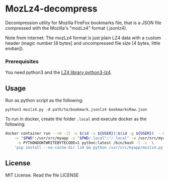 # MozLz4-decompress

Decompression utility for Mozilla FireFox bookmarks file, that is a JSON file compressed with the Mozilla's "mozLz4" format (.jsonlz4).

Note from internet: The mozLz4 format is just plain LZ4 data with a custom header (magic number [8 bytes] and uncompressed file size [4 bytes, little endian]).

### Prerequisites

You need python3 and the [LZ4 library python3-lz4](https://pypi.python.org/pypi/lz4).

## Usage

Run as python script as the following:

```
python3 mozlz4.py -d path/to/bookmark.jsonlz4 bookmarksRaw.json
```

To run in docker, create the folder ``.local`` and execute docker as the following:

```bash
docker container run --rm -it -u $(id -u ${USER}):$(id -g ${USER})  --name MozLz4-decompress \
    -v "$PWD":/usr/src/myapp -v "$PWD/.local":"/.local" -w /usr/src/myapp --entrypoint "" \
     -e PYTHONDONTWRITEBYTECODE=1 python:latest /bin/bash -l -c  \
    'pip install --no-cache-dir lz4 && python /usr/src/myapp/mozlz4.py -d path/to/bookmark.jsonlz4 bookmarksRaw.json'
```

## License

MIT License. Read the file LICENSE

